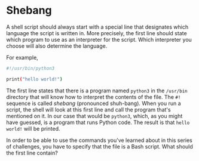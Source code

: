 # Shebang

A shell script should always start with a special line that designates which language the script is written in.
More precisely, the first line should state which program to use as an interpreter for the script.
Which interpreter you choose will also determine the language.

For example,

```bash
#!/usr/bin/python3

print("hello world!")
```

The first line states that there is a program named `python3` in the `/usr/bin` directory that will know how to interpret the contents of the file.
The `#!` sequence is called *shebang* (pronounced shuh-bang).
When you run a script, the shell will look at this first line and call the program that's mentioned on it.
In our case that would be `python3`, which, as you might have guessed, is a program that runs Python code.
The result is that `hello world!` will be printed.

In order to be able to use the commands you've learned about in this series of challenges, you have to specify that the file is a Bash script.
What should the first line contain?
